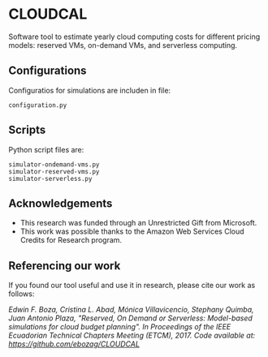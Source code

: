 # CLOUDCAL
Software tool to estimate yearly cloud computing costs for different pricing models: reserved VMs, on-demand VMs, and serverless computing.

## Configurations
Configuratios for simulations are includen in file:
```
configuration.py
```


## Scripts
Python script files are:
```
simulator-ondemand-vms.py
simulator-reserved-vms.py
simulator-serverless.py
```

## Acknowledgements
- This research was funded through an Unrestricted Gift from Microsoft. 
- This work was possible thanks to the Amazon Web Services Cloud Credits for Research program.

## Referencing our work
If you found our tool useful and use it in research, please cite our work as follows:

*Edwin F. Boza, Cristina L. Abad, Mónica Villavicencio, Stephany Quimba, Juan Antonio Plaza, "Reserved, On Demand or Serverless: Model-based simulations for cloud budget planning". In Proceedings of the IEEE Ecuadorian Technical Chapters Meeting (ETCM), 2017. Code available at: https://github.com/ebozag/CLOUDCAL*
